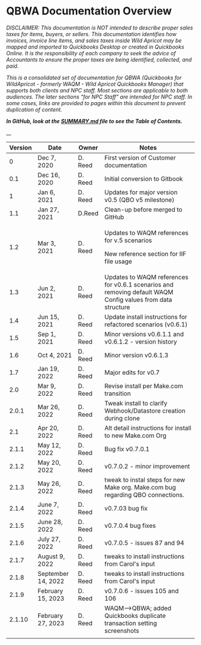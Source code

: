 # QBWA Documentation Overview

_DISCLAIMER: This documentation is NOT intended to describe proper sales taxes for items, buyers, or sellers. This documentation identifies how invoices, invoice line items, and sales taxes inside Wild Apricot may be mapped and imported to Quickbooks Desktop or created in Quickbooks Online. It is the responsibility of each company to seek the advice of Accountants to ensure the proper taxes are being identified, collected, and paid._&#x20;

_This is a consolidated set of documentation for QBWA (Quickbooks for WildApricot - formerly WAQM - Wild Apricot Quickbooks Manager) that supports both clients and NPC staff.   Most sections are applicable to both audiences.   The later sections "for NPC Staff" are intended for NPC staff.   In some cases, links are provided to pages within this document to prevent duplication of content._

_**In GitHub, look at the [SUMMARY.md](/SUMMARY.md) file to see the Table of Contents.**_

&#x20;__&#x20;

| **Version** | **Date**           | **Owner** | **Notes**                                                                                                   |
| ----------- | ------------------ | --------- | ----------------------------------------------------------------------------------------------------------- |
| 0           | Dec 7, 2020        | D. Reed   | First version of Customer documentation                                                                     |
| 0.1         | Dec 16, 2020       | D. Reed   | Initial conversion to Gitbook                                                                               |
| 1           | Jan 6, 2021        | D. Reed   | Updates for major version v0.5 (QBO v5 milestone)                                                           |
| 1.1         | Jan 27, 2021       | D.Reed    | Clean-up before merged to GitHub                                                                            |
| 1.2         | Mar 3, 2021        | D. Reed   | <p>Updates to WAQM references for v.5 scenarios</p><p>New reference section for IIF file usage</p>          |
| 1.3         | Jun 2, 2021        | D. Reed   | Updates to WAQM references for v0.6.1 scenarios and removing default WAQM Config values from data structure |
| 1.4         | Jun 15, 2021       | D. Reed   | Update install instructions for refactored scenarios (v0.6.1)                                               |
| 1.5         | Sep 1, 2021        | D. Reed   | Minor versions v0.6.1.1 and v0.6.1.2 - version history                                                      |
| 1.6         | Oct 4, 2021        | D. Reed   | Minor version v0.6.1.3                                                                                      |
| 1.7         | Jan 19, 2022       | D. Reed   | Major edits for v0.7                                                                                        |
| 2.0         | Mar 9, 2022        | D. Reed   | Revise install per Make.com transition                                                                      |
| 2.0.1       | Mar 26, 2022       | D. Reed   | Tweak install to clarify Webhook/Datastore creation during clone                                            |
| 2.1         | Apr 20, 2022       | D. Reed   | Alt detail instructions for install to new Make.com Org                                                     |
| 2.1.1       | May 12, 2022       | D. Reed   | Bug fix v0.7.0.1                                                                                            |
| 2.1.2       | May 20, 2022       | D. Reed   | v0.7.0.2 - minor improvement                                                                                |
| 2.1.3       | May 26, 2022       | D. Reed   | tweak to instal steps for new Make org. Make.com bug regarding QBO connections.                             |
| 2.1.4       | June 7, 2022       | D. Reed   | v0.7.03 bug fix                                                                                             |
| 2.1.5       | June 28, 2022      | D. Reed   | v0.7.0.4 bug fixes                                                                                          |
| 2.1.6       | July 27, 2022      | D. Reed   | v0.7.0.5 - issues 87 and 94                                                                                 |
| 2.1.7       | August 9, 2022     | D. Reed   | tweaks to install instructions from Carol's input                                                           |
| 2.1.8       | September 14, 2022 | D. Reed   | tweaks to install instructions from Carol's input                                                           |
| 2.1.9       | February 15, 2023  | D. Reed   | v0.7.0.6 - issues 105 and 106                                                                               |
| 2.1.10      | February 27, 2023  | D. Reed   | WAQM-->QBWA; added Quickbooks duplicate transaction setting screenshots                                     |
|             |                    |           |                                                                                                             |

##
